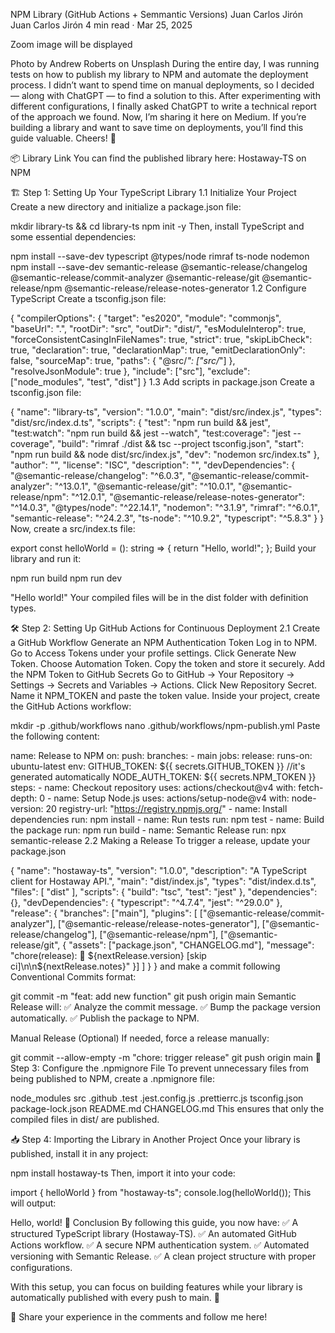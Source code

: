 NPM Library (GitHub Actions + Semmantic Versions)
Juan Carlos Jirón
Juan Carlos Jirón
4 min read
·
Mar 25, 2025

Zoom image will be displayed

Photo by Andrew Roberts on Unsplash
During the entire day, I was running tests on how to publish my library to NPM and automate the deployment process. I didn’t want to spend time on manual deployments, so I decided — along with ChatGPT — to find a solution to this. After experimenting with different configurations, I finally asked ChatGPT to write a technical report of the approach we found. Now, I’m sharing it here on Medium. If you’re building a library and want to save time on deployments, you’ll find this guide valuable. Cheers! 🚀

📦 Library Link
You can find the published library here: Hostaway-TS on NPM

🏗️ Step 1: Setting Up Your TypeScript Library
1.1 Initialize Your Project
Create a new directory and initialize a package.json file:

mkdir library-ts && cd library-ts
npm init -y
Then, install TypeScript and some essential dependencies:

npm install --save-dev typescript @types/node rimraf ts-node nodemon
npm install --save-dev semantic-release @semantic-release/changelog @semantic-release/commit-analyzer @semantic-release/git @semantic-release/npm @semantic-release/release-notes-generator
1.2 Configure TypeScript
Create a tsconfig.json file:

{
"compilerOptions": {
"target": "es2020",
"module": "commonjs",
"baseUrl": ".",
"rootDir": "src",
"outDir": "dist/",
"esModuleInterop": true,
"forceConsistentCasingInFileNames": true,
"strict": true,
"skipLibCheck": true,
"declaration": true,
"declarationMap": true,
"emitDeclarationOnly": false,
"sourceMap": true,
"paths": {
"@src/_": ["src/_"]
},
"resolveJsonModule": true
},
"include": ["src"],
"exclude": ["node_modules", "test", "dist"]
}
1.3 Add scripts in package.json
Create a tsconfig.json file:

{
"name": "library-ts",
"version": "1.0.0",
"main": "dist/src/index.js",
"types": "dist/src/index.d.ts",
"scripts": {
"test": "npm run build && jest",
"test:watch": "npm run build && jest --watch",
"test:coverage": "jest --coverage",
"build": "rimraf ./dist && tsc --project tsconfig.json",
"start": "npm run build && node dist/src/index.js",
"dev": "nodemon src/index.ts"
},
"author": "",
"license": "ISC",
"description": "",
"devDependencies": {
"@semantic-release/changelog": "^6.0.3",
"@semantic-release/commit-analyzer": "^13.0.1",
"@semantic-release/git": "^10.0.1",
"@semantic-release/npm": "^12.0.1",
"@semantic-release/release-notes-generator": "^14.0.3",
"@types/node": "^22.14.1",
"nodemon": "^3.1.9",
"rimraf": "^6.0.1",
"semantic-release": "^24.2.3",
"ts-node": "^10.9.2",
"typescript": "^5.8.3"
}
}
Now, create a src/index.ts file:

export const helloWorld = (): string => {
return "Hello, world!";
};
Build your library and run it:

npm run build
npm run dev

"Hello world!"
Your compiled files will be in the dist folder with definition types.

🛠 Step 2: Setting Up GitHub Actions for Continuous Deployment
2.1 Create a GitHub Workflow
Generate an NPM Authentication Token
Log in to NPM.
Go to Access Tokens under your profile settings.
Click Generate New Token.
Choose Automation Token.
Copy the token and store it securely.
Add the NPM Token to GitHub Secrets
Go to GitHub → Your Repository → Settings → Secrets and Variables → Actions.
Click New Repository Secret.
Name it NPM_TOKEN and paste the token value.
Inside your project, create the GitHub Actions workflow:

mkdir -p .github/workflows
nano .github/workflows/npm-publish.yml
Paste the following content:

name: Release to NPM
on:
push:
branches: - main
jobs:
release:
runs-on: ubuntu-latest
env:
GITHUB_TOKEN: ${{ secrets.GITHUB_TOKEN }} //it's generated automatically
NODE_AUTH_TOKEN: ${{ secrets.NPM_TOKEN }}
steps: - name: Checkout repository
uses: actions/checkout@v4
with:
fetch-depth: 0 - name: Setup Node.js
uses: actions/setup-node@v4
with:
node-version: 20
registry-url: "https://registry.npmjs.org/" - name: Install dependencies
run: npm install - name: Run tests
run: npm test - name: Build the package
run: npm run build - name: Semantic Release
run: npx semantic-release
2.2 Making a Release
To trigger a release, update your package.json

{
"name": "hostaway-ts",
"version": "1.0.0",
"description": "A TypeScript client for Hostaway API.",
"main": "dist/index.js",
"types": "dist/index.d.ts",
"files": [
"dist"
],
"scripts": {
"build": "tsc",
"test": "jest"
},
"dependencies": {},
"devDependencies": {
"typescript": "^4.7.4",
"jest": "^29.0.0"
},
"release": {
"branches": ["main"],
"plugins": [
["@semantic-release/commit-analyzer"],
["@semantic-release/release-notes-generator"],
["@semantic-release/changelog"],
["@semantic-release/npm"],
["@semantic-release/git", {
"assets": ["package.json", "CHANGELOG.md"],
"message": "chore(release): 🚀 ${nextRelease.version} [skip ci]\n\n${nextRelease.notes}"
}]
]
}
}
and make a commit following Conventional Commits format:

git commit -m "feat: add new function"
git push origin main
Semantic Release will: ✅ Analyze the commit message.
✅ Bump the package version automatically.
✅ Publish the package to NPM.

Manual Release (Optional)
If needed, force a release manually:

git commit --allow-empty -m "chore: trigger release"
git push origin main
📂 Step 3: Configure the .npmignore File
To prevent unnecessary files from being published to NPM, create a .npmignore file:

node_modules
src
.github
.test
.jest.config.js
.prettierrc.js
tsconfig.json
package-lock.json
README.md
CHANGELOG.md
This ensures that only the compiled files in dist/ are published.

📥 Step 4: Importing the Library in Another Project
Once your library is published, install it in any project:

npm install hostaway-ts
Then, import it into your code:

import { helloWorld } from "hostaway-ts";
console.log(helloWorld());
This will output:

Hello, world!
🎯 Conclusion
By following this guide, you now have: ✅ A structured TypeScript library (Hostaway-TS).
✅ An automated GitHub Actions workflow.
✅ A secure NPM authentication system.
✅ Automated versioning with Semantic Release.
✅ A clean project structure with proper configurations.

With this setup, you can focus on building features while your library is automatically published with every push to main. 🚀

💬 Share your experience in the comments and follow me here!
